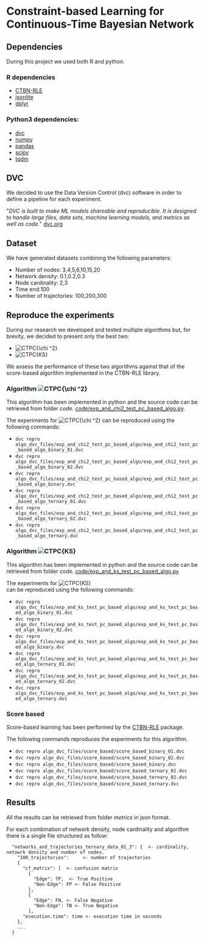 # Constraint-based Learning for Continuous-Time Bayesian Network

## Dependencies

During this project we used both R and python.

### R dependencies

- [CTBN-RLE](http://rlair.cs.ucr.edu/ctbnrle/Rinterface/)
- [jsonlite](https://cran.r-project.org/web/packages/jsonlite/index.html)
- [dplyr](https://cran.r-project.org/web/packages/dplyr/index.html)

### Python3 dependencies:

- [dvc](https://dvc.org/)
- [numpy](https://numpy.org/)
- [pandas](https://pandas.pydata.org/)
- [scipy](https://www.scipy.org/)
- [tqdm](https://pypi.org/project/tqdm/)


## DVC

We decided to use the Data Version Control (dvc) software in order to define
a pipeline for each experiment. 

"_DVC is built to make ML models shareable and reproducible._ 
_It is designed to handle large files, data sets, machine learning models,_ 
_and metrics as well as code._" [dvc.org](https://dvc.org/)


## Dataset

We have generated  datasets combining the following parameters:

- Number of nodes: 3,4,5,6,10,15,20
- Network density: 0.1,0.2,0.3
- Node cardinality: 2,3
- Time end:100
- Number of trajectories: 100,200,300

## Reproduce the experiments

During our research we developed and tested multiple algorithms but, for brevity, we decided
to present only the best two:

- ![CTPC{\chi ^2}](https://render.githubusercontent.com/render/math?math=CTPC_%7B%5Cchi%20%5E2%7D)
- ![CTPC{KS}](https://render.githubusercontent.com/render/math?math=CTPC_%7BKS%7D)

We assess the performance of these two algorithms against that of the score-based algorithm implemented
in the CTBN-RLE library.


### Algorithm ![CTPC{\chi ^2}](https://render.githubusercontent.com/render/math?math=CTPC_%7B%5Cchi%20%5E2%7D)

  This algorithm has been implemented in python and the source code can be retrieved from folder _code_. 
  [code/exp\_and\_chi2\_test\_pc\_based\_algo.py](code/exp_and_chi2_test_pc_based_algo.py).
  
  The experiments for ![CTPC{\chi ^2}](https://render.githubusercontent.com/render/math?math=CTPC_%7B%5Cchi%20%5E2%7D)
  can be reproduced using the following commands:

- `dvc repro algo_dvc_files/exp_and_chi2_test_pc_based_algo/exp_and_chi2_test_pc_based_algo_binary_01.dvc`
- `dvc repro algo_dvc_files/exp_and_chi2_test_pc_based_algo/exp_and_chi2_test_pc_based_algo_binary_02.dvc`
- `dvc repro algo_dvc_files/exp_and_chi2_test_pc_based_algo/exp_and_chi2_test_pc_based_algo_binary.dvc`
- `dvc repro algo_dvc_files/exp_and_chi2_test_pc_based_algo/exp_and_chi2_test_pc_based_algo_ternary_01.dvc`
- `dvc repro algo_dvc_files/exp_and_chi2_test_pc_based_algo/exp_and_chi2_test_pc_based_algo_ternary_02.dvc`
- `dvc repro algo_dvc_files/exp_and_chi2_test_pc_based_algo/exp_and_chi2_test_pc_based_algo_ternary.dvc`

### Algorithm ![CTPC{KS}](https://render.githubusercontent.com/render/math?math=CTPC_%7BKS%7D)

  This algorithm has been implemented in python and the source code can be retrieved from folder _code_. 
  [code/exp\_and\_ks\_test\_pc\_based\_algo.py](code/exp_and_ks_test_pc_based_algo.py)
  
  The experiments for ![CTPC{KS}](https://render.githubusercontent.com/render/math?math=CTPC_%7BKS%7D)  
  can be reproduced using the following commands:

- `dvc repro algo_dvc_files/exp_and_ks_test_pc_based_algo/exp_and_ks_test_pc_based_algo_binary_01.dvc`
- `dvc repro algo_dvc_files/exp_and_ks_test_pc_based_algo/exp_and_ks_test_pc_based_algo_binary_02.dvc`
- `dvc repro algo_dvc_files/exp_and_ks_test_pc_based_algo/exp_and_ks_test_pc_based_algo_binary.dvc`
- `dvc repro algo_dvc_files/exp_and_ks_test_pc_based_algo/exp_and_ks_test_pc_based_algo_ternary_01.dvc`
- `dvc repro algo_dvc_files/exp_and_ks_test_pc_based_algo/exp_and_ks_test_pc_based_algo_ternary_02.dvc`
- `dvc repro algo_dvc_files/exp_and_ks_test_pc_based_algo/exp_and_ks_test_pc_based_algo_ternary.dvc`

### Score based

Score-based learning has been performed by the [CTBN-RLE](http://rlair.cs.ucr.edu/ctbnrle/Rinterface/) package.

The following commands reproduces the  experiments for this algorithm.

- `dvc repro algo_dvc_files/score_based/score_based_binary_01.dvc`
- `dvc repro algo_dvc_files/score_based/score_based_binary_02.dvc`
- `dvc repro algo_dvc_files/score_based/score_based_binary.dvc`
- `dvc repro algo_dvc_files/score_based/score_based_ternary_01.dvc`
- `dvc repro algo_dvc_files/score_based/score_based_ternary_02.dvc`
- `dvc repro algo_dvc_files/score_based/score_based_ternary.dvc`


## Results

All the results can be retrieved from folder  _metrics_ in json format.

For each combination of network density, node cardinality and algorithm there is
a single file structured as follow:

```
  "networks_and_trajectories_ternary_data_01_3": {  <- cardinality, netowrk density and number of nodes.
    "100_trajectories":     <- number of trajectories
    {
      "cf_matrix": [  <- confusion matrix
        {
          "Edge": TP,  <- True Positive
          "Non-Edge": FP <- False Positive
        },
        {
          "Edge": FN, <- False Negative
          "Non-Edge": TN <- True Negative
        ],
      "esecution.time": time <- execution time in seconds
    },
    ...
  }
```

